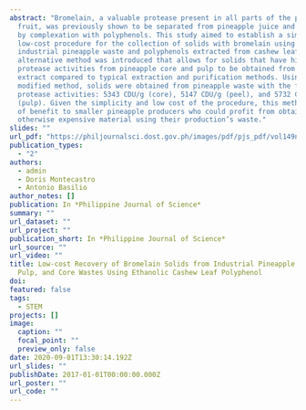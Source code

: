 ```yaml
---
abstract: "Bromelain, a valuable protease present in all parts of the pineapple
  fruit, was previously shown to be separated from pineapple juice and protected
  by complexation with polyphenols. This study aimed to establish a simple,
  low-cost procedure for the collection of solids with bromelain using
  industrial pineapple waste and polyphenols extracted from cashew leaf. An
  alternative method was introduced that allows for solids that have higher
  protease activities from pineapple core and pulp to be obtained from pineapple
  extract compared to typical extraction and purification methods. Using this
  modified method, solids were obtained from pineapple waste with the following
  protease activities: 5343 CDU/g (core), 5147 CDU/g (peel), and 5732 CDU/g
  (pulp). Given the simplicity and low cost of the procedure, this method can be
  of benefit to smaller pineapple producers who could profit from obtaining an
  otherwise expensive material using their production’s waste."
slides: ""
url_pdf: "https://philjournalsci.dost.gov.ph/images/pdf/pjs_pdf/vol149no3/low-cost_recovery_of_bromelain_solids_.pdf"
publication_types:
  - "2"
authors:
  - admin
  - Doris Montecastro
  - Antonio Basilio
author_notes: []
publication: In *Philippine Journal of Science*
summary: ""
url_dataset: ""
url_project: ""
publication_short: In *Philippine Journal of Science*
url_source: ""
url_video: ""
title: Low-cost Recovery of Bromelain Solids from Industrial Pineapple Peel,
  Pulp, and Core Wastes Using Ethanolic Cashew Leaf Polyphenol
doi: 
featured: false
tags:
  - STEM
projects: []
image:
  caption: ""
  focal_point: ""
  preview_only: false
date: 2020-09-01T13:30:14.192Z
url_slides: ""
publishDate: 2017-01-01T00:00:00.000Z
url_poster: ""
url_code: ""
---
```

